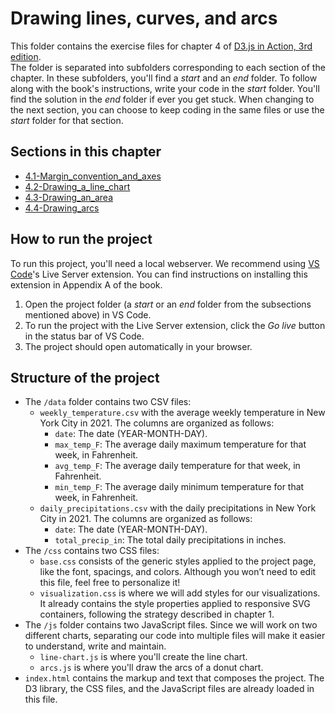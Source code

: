 # Drawing lines, curves, and arcs
This folder contains the exercise files for chapter 4 of [D3.js in Action, 3rd edition](https://www.manning.com/books/d3js-in-action-third-edition).
</br>
The folder is separated into subfolders corresponding to each section of the chapter. In these subfolders, you'll find a *start* and an *end* folder. To follow along with the book's instructions, write your code in the *start* folder. You'll find the solution in the *end* folder if ever you get stuck.
When changing to the next section, you can choose to keep coding in the same files or use the *start* folder for that section.

## Sections in this chapter
* [4.1-Margin_convention_and_axes](https://github.com/d3js-in-action-third-edition/code-files/tree/main/chapter_04/4.1-Margin_convention_and_axes)
* [4.2-Drawing_a_line_chart](https://github.com/d3js-in-action-third-edition/code-files/tree/main/chapter_04/4.2-Drawing_a_line_chart)
* [4.3-Drawing_an_area](https://github.com/d3js-in-action-third-edition/code-files/tree/main/chapter_04/4.3-Drawing_an_area)
* [4.4-Drawing_arcs](https://github.com/d3js-in-action-third-edition/code-files/tree/main/chapter_04/4.4-Drawing_arcs)

## How to run the project
To run this project, you'll need a local webserver. We recommend using [VS Code](https://code.visualstudio.com/)'s Live Server extension. You can find instructions on installing this extension in Appendix A of the book.
1. Open the project folder (a *start* or an *end* folder from the subsections mentioned above) in VS Code.
2. To run the project with the Live Server extension, click the *Go live* button in the status bar of VS Code.
3. The project should open automatically in your browser.

## Structure of the project
* The `/data` folder contains two CSV files:
    * `weekly_temperature.csv` with the average weekly temperature in New York City in 2021. The columns are organized as follows:
        * `date`: The date (YEAR-MONTH-DAY).
        * `max_temp_F`: The average daily maximum temperature for that week, in Fahrenheit.
        * `avg_temp_F`: The average daily temperature for that week, in Fahrenheit.
        * `min_temp_F`: The average daily minimum temperature for that week, in Fahrenheit.
    * `daily_precipitations.csv` with the daily precipitations in New York City in 2021. The columns are organized as follows:
        * `date`: The date (YEAR-MONTH-DAY).
        * `total_precip_in`: The total daily precipitations in inches.
* The `/css` contains two CSS files:
    * `base.css` consists of the generic styles applied to the project page, like the font, spacings, and colors. Although you won’t need to edit this file, feel free to personalize it!
    * `visualization.css` is where we will add styles for our visualizations. It already contains the style properties applied to responsive SVG containers, following the strategy described in chapter 1.
* The `/js` folder contains two JavaScript files. Since we will work on two different charts, separating our code into multiple files will make it easier to understand, write and maintain.
    * `line-chart.js` is where you'll create the line chart.
    * `arcs.js` is where you'll draw the arcs of a donut chart.
* `index.html` contains the markup and text that composes the project. The D3 library, the CSS files, and the JavaScript files are already loaded in this file.